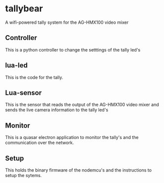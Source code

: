 # tallybear
A wifi-powered tally system for the AG-HMX100 video mixer

## Controller
This is a python controller to change the setttings of the tally led's

## lua-led
This is the code for the tally.

## Lua-sensor
This is the sensor that reads the output of the AG-HMX100 video mixer and sends the live camera information to the tally led's

## Monitor
This is a quasar electron application to monitor the tally's and the communication over the network.

## Setup
This holds the binary firmware of the nodemcu's and the instructions to setup the sytems.


